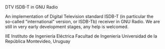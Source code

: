 DTV ISDB-T in GNU Radio

An implementation of Digital Television standard ISDB-T (in particular the so-called "international" version, or ISDB-Tb) receiver in GNU Radio.
We are still in very early development stages, any help is welcomed. 

IIE Instituto de Ingeniería Eléctrica
Facultad de Ingeniería
Universidad de la República
Montevideo, Uruguay
